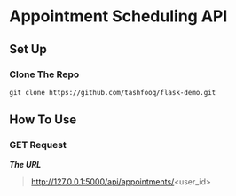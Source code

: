 # Appointment Scheduling API

## Set Up
### Clone The Repo

`git clone https://github.com/tashfooq/flask-demo.git`

## How To Use
### GET Request

***The URL***

> http://127.0.0.1:5000/api/appointments/<user_id>
